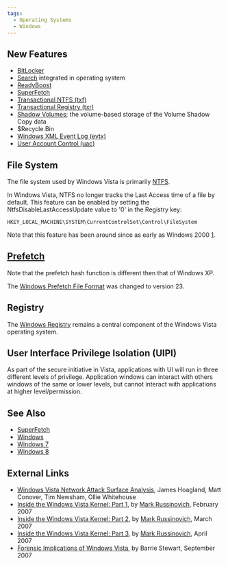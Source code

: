 ```yaml
---
tags:
  - Operating Systems
  - Windows
---
```

## New Features

- [BitLocker](bitlocker_disk_encryption.md)
- [Search](windows_desktop_search.md) integrated in operating
  system
- [ReadyBoost](readyboost.md)
- [SuperFetch](superfetch.md)
- [Transactional NTFS (txf)](ntfs.md)
- [Transactional Registry (txr)](windows_nt_registry_file_(regf).md)
- [Shadow Volumes](windows_shadow_volumes.md); the volume-based
  storage of the Volume Shadow Copy data
- \$Recycle.Bin
- [Windows XML Event Log (evtx)](windows_xml_event_log_(evtx).md)
- [User Account Control (uac)](user_account_control_(uac).md)

## File System

The file system used by Windows Vista is primarily
[NTFS](ntfs.md).

In Windows Vista, NTFS no longer tracks the Last Access time of a file
by default. This feature can be enabled by setting the
NtfsDisableLastAccessUpdate value to '0' in the Registry key:

    HKEY_LOCAL_MACHINE\SYSTEM\CurrentControlSet\Control\FileSystem

Note that this feature has been around since as early as Windows 2000
[1](https://learn.microsoft.com/en-us/previous-versions/windows/it-pro/windows-2000-server/cc959914(v=technet.10)?redirectedfrom=MSDN).

## [Prefetch](prefetch.md)

Note that the prefetch hash function is different then that of Windows XP.

The [Windows Prefetch File Format](windows_prefetch_file_format.md) was changed
to version 23.

## Registry

The [Windows Registry](windows_registry.md) remains a central component of the
Windows Vista operating system.

## User Interface Privilege Isolation (UIPI)

As part of the secure initiative in Vista, applications with UI will run
in three different levels of privilege. Application windows can interact
with others windows of the same or lower levels, but cannot interact
with applications at higher level/permission.

## See Also

- [SuperFetch](superfetch.md)
- [Windows](windows.md)
- [Windows 7](windows_7.md)
- [Windows 8](windows_8.md)

## External Links

- [Windows Vista Network Attack Surface Analysis](https://www.symantec.com/avcenter/reference/Vista_Network_Attack_Surface_RTM.pdf),
  James Hoagland, Matt Conover, Tim Newsham, Ollie Whitehouse
- [Inside the Windows Vista Kernel: Part 1](https://learn.microsoft.com/en-us/previous-versions/technet-magazine/cc162494(v=msdn.10)),
  by [Mark Russinovich](mark_russinovich.md), February 2007
- [Inside the Windows Vista Kernel: Part 2](https://learn.microsoft.com/en-us/previous-versions/technet-magazine/cc162480(v=msdn.10)?redirectedfrom=MSDN),
  by [Mark Russinovich](mark_russinovich.md), March 2007
- [Inside the Windows Vista Kernel: Part 3](https://learn.microsoft.com/en-us/previous-versions/technet-magazine/cc162458(v=msdn.10)),
  by [Mark Russinovich](mark_russinovich.md), April 2007
- [Forensic Implications of Windows Vista](https://whereismydata.files.wordpress.com/2009/09/forensic-implications-of-windows-vista.pdf),
  by Barrie Stewart, September 2007
